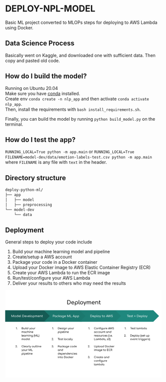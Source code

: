 # DEPLOY-NPL-MODEL
Basic ML project converted to MLOPs steps for deploying to AWS Lambda using Docker.

## Data Science Process
Basically went on Kaggle, and downloaded one with sufficient data. Then copy and pasted old code. 

## How do I build the model?
Running on Ubuntu 20.04  
Make sure you have [conda](https://docs.conda.io/en/latest/miniconda.html) installed.  
Create env `conda create -n nlp_app` and then activate `conda activate nlp_app`.  
Then, install the requirements with `bash install_requirements.sh`.

Finally, you can build the model by running `python build_model.py` on the terminal.

## How do I test the app?

`RUNNING_LOCAL=True python -m app.main`
or
`RUNNING_LOCAL=True FILENAME=model-dev/data/emotion-labels-test.csv python -m app.main`
where `FILENAME` is any file with `text` in the header.

## Directory structure

    deploy-python-ml/
    ├── app
    │   ├── model
    │   ├── preprocessing
    └── model-dev
        └── data

## Deployment

General steps to deploy your code include

1.  Build your machine learning model and pipeline
2.  Create/setup a AWS account
3.  Package your code in a Docker container
4.  Upload your Docker image to AWS Elastic Container Registry (ECR)
5.  Create your AWS Lambda to run the ECR image
6.  Run/test/configure your AWS Lambda
7.  Deliver your results to others who may need the results


![Deployment Process](images/diagram2.png)